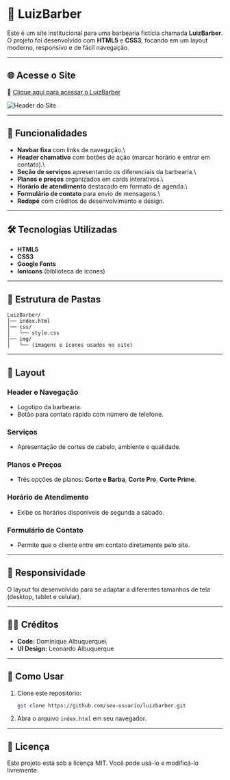 # 💈 LuizBarber

Este é um site institucional para uma barbearia fictícia chamada
**LuizBarber**.\
O projeto foi desenvolvido com **HTML5** e **CSS3**, focando em um
layout moderno, responsivo e de fácil navegação.

---

## 🌐 Acesse o Site

🔗 [Clique aqui para acessar o
LuizBarber](https://domdq.github.io/Luiz_Barber/)

![Header do Site](https://domdq.github.io/Luiz_Barber/img/header.png)

---

## 🚀 Funcionalidades

- **Navbar fixa** com links de navegação.\
- **Header chamativo** com botões de ação (marcar horário e entrar em
  contato).\
- **Seção de serviços** apresentando os diferenciais da barbearia.\
- **Planos e preços** organizados em cards interativos.\
- **Horário de atendimento** destacado em formato de agenda.\
- **Formulário de contato** para envio de mensagens.\
- **Rodapé** com créditos de desenvolvimento e design.

---

## 🛠️ Tecnologias Utilizadas

- **HTML5**
- **CSS3**
- **Google Fonts**
- **Ionicons** (biblioteca de ícones)

---

## 📂 Estrutura de Pastas

    LuizBarber/
    │── index.html
    │── css/
    │   └── style.css
    │── img/
    │   └── (imagens e ícones usados no site)

---

## 📸 Layout

### Header e Navegação

- Logotipo da barbearia.
- Botão para contato rápido com número de telefone.

### Serviços

- Apresentação de cortes de cabelo, ambiente e qualidade.

### Planos e Preços

- Três opções de planos: **Corte e Barba**, **Corte Pro**, **Corte
  Prime**.

### Horário de Atendimento

- Exibe os horários disponíveis de segunda a sábado.

### Formulário de Contato

- Permite que o cliente entre em contato diretamente pelo site.

---

## 📱 Responsividade

O layout foi desenvolvido para se adaptar a diferentes tamanhos de tela
(desktop, tablet e celular).

---

## 👨‍💻 Créditos

- **Code:** Dominique Albuquerque\
- **UI Design:** Leonardo Albuquerque

---

## 📌 Como Usar

1.  Clone este repositório:

    ```bash
    git clone https://github.com/seu-usuario/luizbarber.git
    ```

2.  Abra o arquivo `index.html` em seu navegador.

---

## 📄 Licença

Este projeto está sob a licença MIT. Você pode usá-lo e modificá-lo
livremente.
